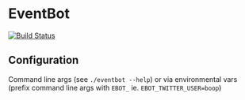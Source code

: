 # EventBot

[![Build Status](https://travis-ci.org/ryankurte/eventbot.svg?branch=master)](https://travis-ci.org/ryankurte/eventbot)

## Configuration
Command line args (see `./eventbot --help`) or via environmental vars (prefix command line args with `EBOT_` ie. `EBOT_TWITTER_USER=boop`)
